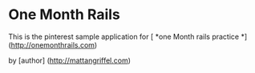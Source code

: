 # One Month Rails

This is the pinterest sample application for [ *one Month rails practice *] (http://onemonthrails.com)

by [author] (http://mattangriffel.com)